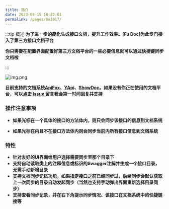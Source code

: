 ```yaml
---
title: 简介
date: 2023-08-15 16:42:01
permalink: /pages/0a1917/
---
```


:::tip 概述
**为了进一步的简化生成接口文档，提升工作效率。[Fu Doc]为此专门接入了第三方接口文档平台**

**你只需要在配置界面配置好第三方文档平台的一些必要信息就可以通过快捷键<Badge text="ALT+S"/>同步文档啦**

:::

![img.png](/img/sync/img.png)

**目前支持的文档系统[ApiFox](https://apifox.com/)、[YApi](http://yapi.mglicai.com/)、[ShowDoc](https://www.showdoc.com.cn/)。如果没有你正在使用的文档平台，可以[点击 Issue 留言](https://github.com/baomidou/mybatis-plus/pull/1550/files)我会第一时间回复并支持**

### 操作注意事项

- **如果光标在一个具体的接口的方法体内，则只会同步该接口的信息到文档系统**

- **如果光标在<Badge text="Controller"/>内且不在接口方法体内则会同步当前<Badge text="Controller"/>内所有接口信息到文档系统**

### 特性

- **针对友好的UI界面给用户选择需要同步至那个目录下**
- **支持自动读取类上的注释信息或标识的Swagger注解并生成一个接口目录，无需手动新增目录**
- **支持文档同步记忆功能，如果指定接口之前已经同步过，后续同步会默认获取上一次同步的目录自动发起同步（当然也支持手动弹出界面重新选择目录同步）**
- **支持查看同步记录，并在右下角提示同步情况、该接口在文档系统中的快捷链接等**
